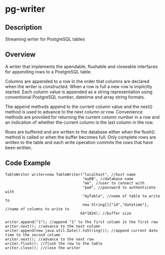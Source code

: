 # pg-writer

## Description

Streaming writer for PostgreSQL tables

## Overview

A writer that implements the apendable, flushable and closeable interfaces for appending rows to a PostgreSQL table.

Columns are appended to a row in the order that columns are declared when the writer is constructed. When a row
is full a new row is implicitly started. Each column value is appended as a string representation using conventional PostgreSQL 
number, datetime and array string formats. 

The append methods append to the current column value and the next() method is used to advance to the next column 
or row. Convenience methods are provided for returning the current column number in a row and an indication
of whether the current column is the last column in the row.

Rows are buffered and are written to the database either when the flush() method is called or when
the buffer becomes full. Only complete rows are written to the table and each write operation
commits the rows that have been written.

## Code Example

    TableWriter writer=new TableWriter("localhost", //host name
                                       "myDB", //database name
                                       "me", //user to connect with
                                       "pwd", //password to authenticate with
                                       "myTable", //name of table to write to 
                                       new String[]{"id","datetime"}, //name of columns to write to
                                      64*1024); //buffer size
             
    writer.append("1"); //append "1" to the first column in the first row
    writer.next(); //advance to the next column
    writer.append(new java.util.Date().toString()); //append current date time to the second column 
    writer.next(); //advance to the next row
    writer.flush(); //flush the row to the table
    writer.close(); //close the writer
 

